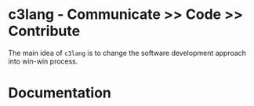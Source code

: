 # c3lang - Communicate >> Code >> Contribute

The main idea of `c3lang` is to change the software development approach into win-win process.

# Documentation
